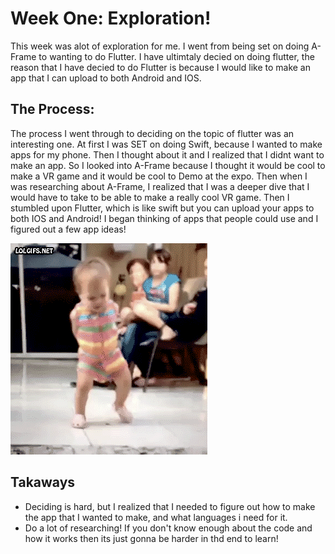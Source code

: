 #  Week One: Exploration!

This week was alot of exploration for me. I went from being set on doing A-Frame
to wanting to do Flutter. I have ultimtaly decied on doing flutter, the reason that I have 
decied to do Flutter is because I would like to make an app that I can upload to both Android and 
IOS. 

## The Process:
The process I went through to deciding on the topic of flutter was an interesting one. At first I was SET on doing Swift, because I wanted to make apps for my phone. Then I thought about it and I realized that I didnt want to make an app. So I looked into A-Frame because I thought it would be cool to make a VR game and it would be cool to Demo at the expo. Then when I was researching about A-Frame, I realized that I was a deeper dive that I would have to take to be able to make a really cool VR game. 
Then I stumbled upon Flutter, which is like swift but you can upload your apps to both IOS and Android! I began thinking of apps that people could use and I figured out a few app ideas!

!["YAY!"](../photos/giphy.gif)

## Takaways
<ul>
    <li>Deciding is hard, but I realized that I needed to figure out how to make the app that I wanted to make, and what languages i need for it.</li>
    <li>Do a lot of researching! If you don't know enough about the code and how it works then its just gonna be harder in thd end to learn!</li>
</ul>
